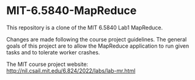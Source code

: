 # MIT-6.5840-MapReduce

This repository is a clone of the MIT 6.5840 Lab1 MapReduce.

Changes are made following the course project guidelines. The general goals of this project are to allow the MapReduce application to run given tasks and to tolerate worker crashes.

The MIT course project website: http://nil.csail.mit.edu/6.824/2022/labs/lab-mr.html
